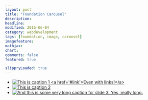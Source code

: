 ```yaml
---
layout: post
title: "Foundation Carousel"
description: 
headline: 
modified: 2016-06-04
category: webdevelopment
tags: [foundation, image, carousel]
imagefeature: 
mathjax: 
chart: 
comments: false
featured: true

slippryLoaded: true
---
```

<section class="demo_wrapper">
<ul id="demo1">
	<li><a href="#slide1"><img src="{{ site.url }}/images/costume3.jpg" alt="This is caption 1 <a href='#link'>Even with links!</a>"></a></li>
	<li><a href="#slide2"><img src="{{ site.url }}/images/costume4.jpg"  alt="This is caption 2"></a></li>
	<li><a href="#slide3"><img src="{{ site.url }}/images/costume5.jpg" alt="And this is some very long caption for slide 3. Yes, really long."></a></li>
</ul>
</section>